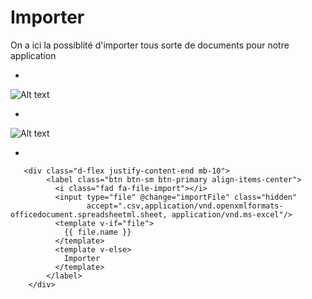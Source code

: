 # Importer 
On a ici la possiblité d'importer tous sorte de documents pour notre application

*
![Alt text](/public/importer.png)

*

![Alt text](/public/importer_importer.png)

*

```template
   <div class="d-flex justify-content-end mb-10">
        <label class="btn btn-sm btn-primary align-items-center">
          <i class="fad fa-file-import"></i>
          <input type="file" @change="importFile" class="hidden"
                 accept=".csv,application/vnd.openxmlformats-officedocument.spreadsheetml.sheet, application/vnd.ms-excel"/>
          <template v-if="file">
            {{ file.name }}
          </template>
          <template v-else>
            Importer
          </template>
        </label>
    </div>



```